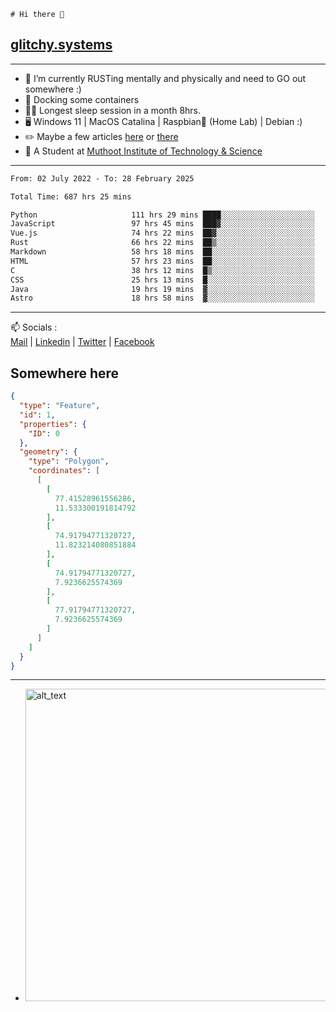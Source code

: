 ```
# Hi there 👋
```
## [glitchy.systems](https://glitchy.systems)
---

- 🌱 I’m currently RUSTing mentally and physically and need to GO out somewhere :)
- 🐋 Docking some containers
- 😶‍🌫️ Longest sleep session in a month 8hrs.
- 🖥️ Windows 11 | MacOS Catalina | Raspbian🥧 (Home Lab) | Debian :)
- ✏️ Maybe a few articles [here](https://medium.com/@advaithnarayanan8) or [there](https://medium.com/@advaithnarayanan8)
- 📑 A Student at [Muthoot Institute of Technology & Science](https://mgmits.ac.in/)



---

<!--START_SECTION:waka-->

```txt
From: 02 July 2022 - To: 28 February 2025

Total Time: 687 hrs 25 mins

Python                     111 hrs 29 mins ████░░░░░░░░░░░░░░░░░░░░░   16.22 %
JavaScript                 97 hrs 45 mins  ███▓░░░░░░░░░░░░░░░░░░░░░   14.22 %
Vue.js                     74 hrs 22 mins  ██▓░░░░░░░░░░░░░░░░░░░░░░   10.82 %
Rust                       66 hrs 22 mins  ██▒░░░░░░░░░░░░░░░░░░░░░░   09.66 %
Markdown                   58 hrs 18 mins  ██░░░░░░░░░░░░░░░░░░░░░░░   08.48 %
HTML                       57 hrs 23 mins  ██░░░░░░░░░░░░░░░░░░░░░░░   08.35 %
C                          38 hrs 12 mins  █▒░░░░░░░░░░░░░░░░░░░░░░░   05.56 %
CSS                        25 hrs 13 mins  █░░░░░░░░░░░░░░░░░░░░░░░░   03.67 %
Java                       19 hrs 19 mins  ▓░░░░░░░░░░░░░░░░░░░░░░░░   02.81 %
Astro                      18 hrs 58 mins  ▓░░░░░░░░░░░░░░░░░░░░░░░░   02.76 %
```

<!--END_SECTION:waka-->

---

📫 Socials :<br>
[Mail](mailto:advaith@glitchy.systems) | [Linkedin](https://www.linkedin.com/in/advaith-narayanan-a72152214/) | [Twitter](https://twitter.com/advaithnarayan) | [Facebook](https://screenmessage.com/qinq)

## Somewhere here

```geojson
{
  "type": "Feature",
  "id": 1,
  "properties": {
    "ID": 0
  },
  "geometry": {
    "type": "Polygon",
    "coordinates": [
      [
        [
          77.41528961556286,
          11.533300191814792
        ],
        [
          74.91794771320727,
          11.823214080851884
        ],
        [
          74.91794771320727,
          7.9236625574369
        ],
        [
          77.91794771320727,
          7.9236625574369
        ]
      ]
    ]
  }
}
```


--- 
- [<img alt="alt_text" width="500px" src="https://valid.x86.fr/cache/banner/xv24bv-6.png" />](https://valid.x86.fr/xv24bv)


